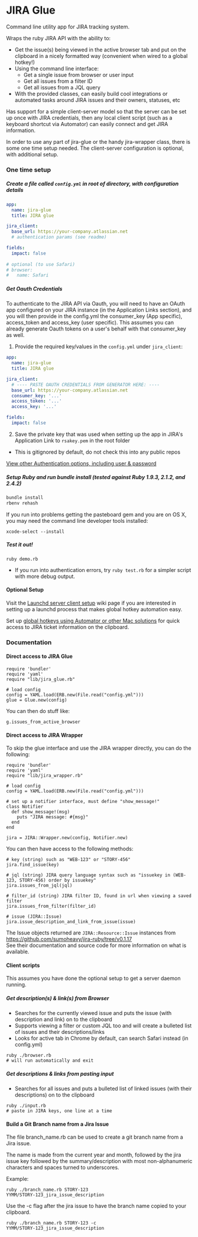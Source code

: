 JIRA Glue
=========

Command line utility app for JIRA tracking system. 

Wraps the ruby JIRA API with the ability to:
* Get the issue(s) being viewed in the active browser tab and put on the clipboard in a nicely formatted way (convenient when wired to a global hotkey!)
* Using the command line interface:
  * Get a single issue from browser or user input
  * Get all issues from a filter ID
  * Get all issues from a JQL query
* With the provided classes, can easily build cool integrations or automated tasks around JIRA issues and their owners, statuses, etc

Has support for a simple client-server model so that the server can be set up once with JIRA credentials, then any local client script (such as a keyboard shortcut via Automator) can easily connect and get JIRA information.

In order to use any part of jira-glue or the handy jira-wrapper class, there is some one time setup needed. The client-server configuration is optional, with additional setup.

### One time setup

##### Create a file called `config.yml` in root of directory, with configuration details

```yaml
app:
  name: jira-glue
  title: JIRA glue

jira_client:     
  base_url: https://your-company.atlassian.net
  # authentication params (see readme)

fields:
  impact: false
  
# optional (to use Safari)
# browser:
#   name: Safari
```

##### Get Oauth Credentials

To authenticate to the JIRA API via Oauth, you will need to have an OAuth app configured on your JIRA instance (in the Application Links section), and you will then provide in the config.yml the consumer_key (App specific), access_token and access_key (user specific). This assumes you can already generate Oauth tokens on a user's behalf with that consumer_key as well.

1) Provide the required key/values in the `config.yml` under `jira_client`:

```yaml
app:
  name: jira-glue
  title: JIRA glue

jira_client:     
  # ---- PASTE OAUTH CREDENTIALS FROM GENERATOR HERE: ----
  base_url: https://your-company.atlassian.net
  consumer_key: '...'
  access_token: '...'
  access_key: '...'

fields:
  impact: false
```

2) Save the private key that was used when setting up the app in JIRA's Application Link to `rsakey.pem` in the root folder
  * This is gitignored by default, do not check this into any public repos

[View other Authentication options, including user & password](https://github.com/nburwell/jira-glue/wiki/Authentication)

##### Setup Ruby and run bundle install (tested against Ruby 1.9.3, 2.1.2, and 2.4.2)

```bash
bundle install
rbenv rehash
```

If you run into problems getting the pasteboard gem and you are on OS X, you may need the command line developer tools installed:
```
xcode-select --install
```

##### Test it out!
```
ruby demo.rb
```

* If you run into authentication errors, try `ruby test.rb` for a simpler script with more debug output.

#### Optional Setup

Visit the [Launchd server client setup](https://github.com/nburwell/jira-glue/wiki/Launchd-server-client-setup) wiki page if you are interested in setting up a launchd process that makes global hotkey automation easy.

Set up [global hotkeys using Automator or other Mac solutions](https://github.com/nburwell/jira-glue/wiki/Setup-Global-Hotkeys-(Mac)) for quick access to JIRA ticket information on the clipboard.

### Documentation

#### Direct access to JIRA Glue
```
require 'bundler'
require 'yaml'
require "lib/jira_glue.rb"

# load config
config = YAML.load(ERB.new(File.read("config.yml")))
glue = Glue.new(config)
```

You can then do stuff like:
```
g.issues_from_active_browser
```

#### Direct access to JIRA Wrapper
To skip the glue interface and use the JIRA wrapper directly, you can do the following:

```
require 'bundler'
require 'yaml'
require "lib/jira_wrapper.rb"

# load config
config = YAML.load(ERB.new(File.read("config.yml")))

# set up a notifier interface, must define "show_message!"
class Notifier
  def show_message!(msg)
    puts "JIRA message: #{msg}"
  end
end

jira = JIRA::Wrapper.new(config, Notifier.new)
```

You can then have access to the following methods:
```
# key (string) such as "WEB-123" or "STORY-456"
jira.find_issue(key)       
  
# jql (string) JIRA query language syntax such as "issuekey in (WEB-123, STORY-456) order by issuekey"
jira.issues_from_jql(jql)  
  
# filter_id (string) JIRA filter ID, found in url when viewing a saved filter
jira.issues_from_filter(filter_id)

# issue (JIRA::Issue) 
jira.issue_description_and_link_from_issue(issue)
```

The Issue objects returned are `JIRA::Resource::Issue` instances from https://github.com/sumoheavy/jira-ruby/tree/v0.1.17  
See their documentation and source code for more information on what is available.

#### Client scripts
This assumes you have done the optional setup to get a server daemon running.

##### Get description(s) & link(s) from Browser

* Searches for the currently viewed issue and puts the issue (with description and link) on to the clipboard
* Supports viewing a filter or custom JQL too and will create a bulleted list of issues and their descriptions/links
* Looks for active tab in Chrome by default, can search Safari instead (in config.yml)

```
ruby ./browser.rb
# will run automatically and exit
```

##### Get descriptions & links from pasting input

* Searches for all issues and puts a bulleted list of linked issues (with their descriptions) on to the clipboard

```
ruby ./input.rb
# paste in JIRA keys, one line at a time
```

#### Build a Git Branch name from a Jira Issue
The file branch_name.rb can be used to create a git branch name from a Jira issue.

The name is made from the current year and month, followed by the jira issue key followed by the 
summary/description with most non-alphanumeric characters and spaces turned to underscores.

Example:
```
ruby ./branch_name.rb STORY-123
YYMM/STORY-123_jira_issue_description
```
Use the -c flag after the jira issue to have the branch name copied to your clipboard.
```
ruby ./branch_name.rb STORY-123 -c
YYMM/STORY-123_jira_issue_description
```